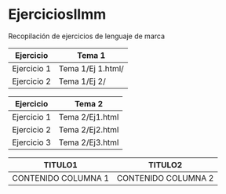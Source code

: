 # Ejerciciosllmm
Recopilación de ejercicios de lenguaje de marca


| Ejercicio| Tema 1|
| ----- | ----- |
| Ejercicio 1| Tema 1/Ej 1.html/|
| Ejercicio 2| Tema 1/Ej 2/|

| Ejercicio| Tema 2|
| ----- | ----- |
| Ejercicio 1| Tema 2/Ej1.html|
| Ejercicio 2| Tema 2/Ej2.html|
| Ejercicio 3| Tema 2/Ej3.html|


| TITULO1| TITULO2|
| ----- | ---- |
| CONTENIDO COLUMNA 1 | CONTENIDO COLUMNA 2 |
